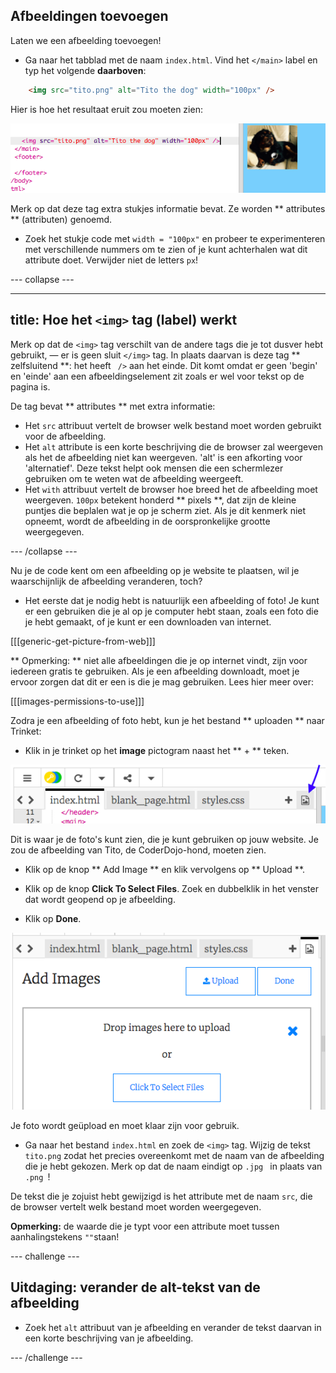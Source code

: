 ## Afbeeldingen toevoegen

Laten we een afbeelding toevoegen!

- Ga naar het tabblad met de naam ` index.html `. Vind het `</main>` label en typ het volgende **daarboven**: 

```html
    <img src="tito.png" alt="Tito the dog" width="100px" />
```

Hier is hoe het resultaat eruit zou moeten zien:

![Image code and picture of Tito](images/egImgCodeTito.png)

Merk op dat deze tag extra stukjes informatie bevat. Ze worden ** attributes ** (attributen) genoemd.

- Zoek het stukje code met ` width = "100px" ` en probeer te experimenteren met verschillende nummers om te zien of je kunt achterhalen wat dit attribute doet. Verwijder niet de letters `px`!

\--- collapse \---

* * *

## title: Hoe het `<img>` tag (label) werkt

Merk op dat de `<img>` tag verschilt van de andere tags die je tot dusver hebt gebruikt, — er is geen sluit `</img>` tag. In plaats daarvan is deze tag ** zelfsluitend **: het heeft ` />` aan het einde. Dit komt omdat er geen 'begin' en 'einde' aan een afbeeldingselement zit zoals er wel voor tekst op de pagina is.

De tag bevat ** attributes ** met extra informatie:

- Het ` src ` attribuut vertelt de browser welk bestand moet worden gebruikt voor de afbeelding. 
- Het ` alt ` attribute is een korte beschrijving die de browser zal weergeven als het de afbeelding niet kan weergeven. 'alt' is een afkorting voor 'alternatief'. Deze tekst helpt ook mensen die een schermlezer gebruiken om te weten wat de afbeelding weergeeft.
- Het ` with ` attribuut vertelt de browser hoe breed het de afbeelding moet weergeven. ` 100px ` betekent honderd ** pixels **, dat zijn de kleine puntjes die beplalen wat je op je scherm ziet. Als je dit kenmerk niet opneemt, wordt de afbeelding in de oorspronkelijke grootte weergegeven.

\--- /collapse \---

Nu je de code kent om een ​​afbeelding op je website te plaatsen, wil je waarschijnlijk de afbeelding veranderen, toch?

- Het eerste dat je nodig hebt is natuurlijk een afbeelding of foto! Je kunt er een gebruiken die je al op je computer hebt staan, zoals een foto die je hebt gemaakt, of je kunt er een downloaden van internet.

[[[generic-get-picture-from-web]]]

** Opmerking: ** niet alle afbeeldingen die je op internet vindt, zijn voor iedereen gratis te gebruiken. Als je een afbeelding downloadt, moet je ervoor zorgen dat dit er een is die je mag gebruiken. Lees hier meer over:

[[[images-permissions-to-use]]]

Zodra je een afbeelding of foto hebt, kun je het bestand ** uploaden ** naar Trinket:

- Klik in je trinket op het **image** pictogram naast het ** + ** teken. 

![The image icon](images/tktImageIconArrow.png)

Dit is waar je de foto's kunt zien, die je kunt gebruiken op jouw website. Je zou de afbeelding van Tito, de CoderDojo-hond, moeten zien.

- Klik op de knop ** Add Image ** en klik vervolgens op ** Upload **.

- Klik op de knop **Click To Select Files**. Zoek en dubbelklik in het venster dat wordt geopend op je afbeelding.

- Klik op **Done**.

![Image upload area](images/tktUploadImages.png)

Je foto wordt geüpload en moet klaar zijn voor gebruik.

- Ga naar het bestand `index.html` en zoek de `<img>` tag. Wijzig de tekst `tito.png` zodat het precies overeenkomt met de naam van de afbeelding die je hebt gekozen. Merk op dat de naam eindigt op `.jpg ` in plaats van `.png `!

De tekst die je zojuist hebt gewijzigd is het attribute met de naam `src`, die de browser vertelt welk bestand moet worden weergegeven.

**Opmerking:** de waarde die je typt voor een attribute moet tussen aanhalingstekens `""`staan!

\--- challenge \---

## Uitdaging: verander de alt-tekst van de afbeelding

- Zoek het ` alt ` attribuut van je afbeelding en verander de tekst daarvan in een korte beschrijving van je afbeelding. 

\--- /challenge \---